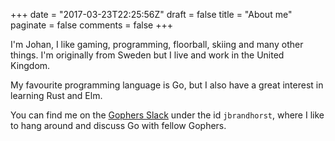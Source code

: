 +++
date = "2017-03-23T22:25:56Z"
draft = false
title = "About me"
paginate = false
comments = false
+++

I'm Johan, I like gaming, programming, floorball, skiing and many other things.
I'm originally from Sweden but I live and work in the United Kingdom.

My favourite programming language is Go, but I also
have a great interest in learning Rust and Elm.

You can find me on the [Gophers Slack](https://invite.slack.golangbridge.org/)
under the id `jbrandhorst`, where I like
to hang around and discuss Go with fellow Gophers.
